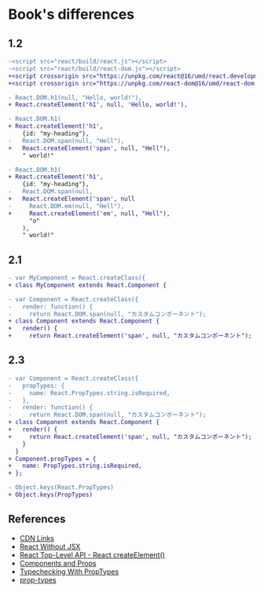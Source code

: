 # Book's differences

## 1.2

```diff
-<script src="react/build/react.js"></script>
-<script src="react/build/react-dom.js"></script>
+<script crossorigin src="https://unpkg.com/react@16/umd/react.development.js"></script>
+<script crossorigin src="https://unpkg.com/react-dom@16/umd/react-dom.development.js"></script>
```

```diff
- React.DOM.h1(null, "Hello, world!"),
+ React.createElement('h1', null, 'Hello, world!'),
```


```diff
- React.DOM.h1(
+ React.createElement('h1',
    {id: "my-heading"},
-   React.DOM.span(null, "Hell"),
+   React.createElement('span', null, "Hell"),
    " world!"
```

```diff
- React.DOM.h1(
+ React.createElement('h1',
    {id: "my-heading"},
-   React.DOM.span(null,
+   React.createElement('span', null
-     React.DOM.em(null, "Hell"),
+     React.createElement('em', null, "Hell"),
      "o"
    ),
    " world!"
```

## 2.1

```diff
- var MyComponent = React.createClass({
+ class MyComponent extends React.Component {
```

```diff
- var Component = React.createClass({
-   render: function() {
-     return React.DOM.span(null, "カスタムコンポーネント");
+ class Component extends React.Component {
+   render() { 
+     return React.createElement('span', null, "カスタムコンポーネント");
```

## 2.3

```diff
- var Component = React.createClass({
-   propTypes: {
-     name: React.PropTypes.string.isRequired,
-   },
-   render: function() {
-     return React.DOM.span(null, "カスタムコンポーネント");
+ class Component extends React.Component {
+   render() { 
+     return React.createElement('span', null, "カスタムコンポーネント");
    }
  }
+ Component.propTypes = {
+   name: PropTypes.string.isRequired,
+ };
```

```diff
- Object.keys(React.PropTypes)
+ Object.keys(PropTypes)
```

## References
* [CDN Links](https://reactjs.org/docs/cdn-links.html)
* [React Without JSX](https://reactjs.org/docs/react-without-jsx.html)
* [React Top-Level API - React createElement()](https://reactjs.org/docs/react-api.html#createelement)
* [Components and Props](https://reactjs.org/docs/components-and-props.html)
* [Typechecking With PropTypes](https://reactjs.org/docs/typechecking-with-proptypes.html)
* [prop-types](https://github.com/facebook/prop-types)
